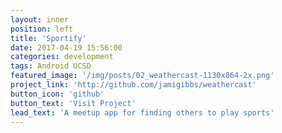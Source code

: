 ```yaml
---
layout: inner
position: left
title: 'Sportify'
date: 2017-04-19 15:56:00
categories: development
tags: Android UCSD
featured_image: '/img/posts/02_weathercast-1130x864-2x.png'
project_link: 'http://github.com/jamigibbs/weathercast'
button_icon: 'github'
button_text: 'Visit Project'
lead_text: 'A meetup app for finding others to play sports'
---
```

